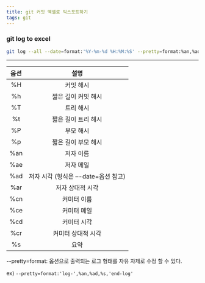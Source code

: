```yaml
---
title: git 커밋 엑셀로 익스포트하기
tags: git
---
```



### git log to excel

```sh
git log --all --date=format:'%Y-%m-%d %H:%M:%S' --pretty=format:%an,%ad,%s > ./history.csv
```

<!--more-->

---
| 옵션 | 설명 |
|:---:|:---:|
|%H| 커밋 해시|
|%h|짧은 길이 커밋 해시|
|%T|트리 해시|
|%t|짧은 길이 트리 해시|
|%P|부모 해시|
|%p|짧은 길이 부모 해시|
|%an|저자 이름|
|%ae|저자 메일|
|%ad|저자 시각 (형식은 –-date=옵션 참고)|
|%ar|저자 상대적 시각|
|%cn|커미터 이름|
|%ce|커미터 메일|
|%cd|커미터 시각|
|%cr|커미터 상대적 시각|
|%s|요약|

--pretty=format:  옵션으로 출력되는 로그 형태를 자유 자제로 수정 할 수 있다.

 
ex) ```--pretty=format:'log-',%an,%ad,%s,'end-log'```






